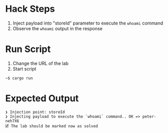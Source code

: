 # Hack Steps

1. Inject payload into "storeId" parameter to execute the `whoami` command
2. Observe the `whoami` output in the response

# Run Script

1. Change the URL of the lab
2. Start script

```
~$ cargo run
```

# Expected Output

```
❯ Injection point: storeId
❯ Injecting payload to execute the `whoami` command.. OK => peter-neh7X6
🗹 The lab should be marked now as solved
```
